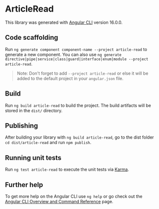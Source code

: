 # ArticleRead

This library was generated with [Angular CLI](https://github.com/angular/angular-cli) version 16.0.0.

## Code scaffolding

Run `ng generate component component-name --project article-read` to generate a new component. You can also use `ng generate directive|pipe|service|class|guard|interface|enum|module --project article-read`.

> Note: Don't forget to add `--project article-read` or else it will be added to the default project in your `angular.json` file.

## Build

Run `ng build article-read` to build the project. The build artifacts will be stored in the `dist/` directory.

## Publishing

After building your library with `ng build article-read`, go to the dist folder `cd dist/article-read` and run `npm publish`.

## Running unit tests

Run `ng test article-read` to execute the unit tests via [Karma](https://karma-runner.github.io).

## Further help

To get more help on the Angular CLI use `ng help` or go check out the [Angular CLI Overview and Command Reference](https://angular.io/cli) page.
